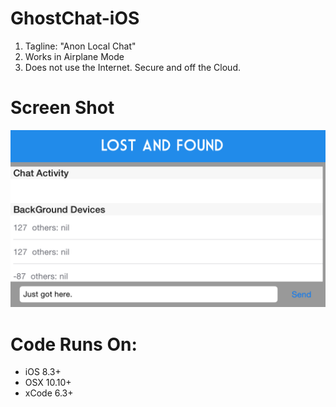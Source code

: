 # GhostChat-iOS
1. Tagline: "Anon Local Chat" 
2. Works in Airplane Mode
3. Does not use the Internet. Secure and off the Cloud.  

# Screen Shot
![ScreenShot](https://github.com/merck522/GhostChat-iOS/blob/master/IMG_9003.PNG) 

# Code Runs On:
+ iOS 8.3+
+ OSX 10.10+
+ xCode 6.3+  
 
